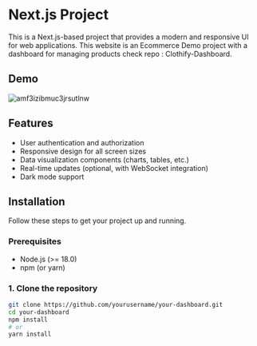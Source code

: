 # Next.js  Project

This is a Next.js-based  project that provides a modern and responsive UI for web applications. This website is an Ecommerce Demo project with a dashboard for managing products check repo : Clothify-Dashboard.

## Demo


![amf3izibmuc3jrsutlnw](https://github.com/user-attachments/assets/042499be-e0fb-466c-a65a-8eecc2dddc07)

## Features

- User authentication and authorization
- Responsive design for all screen sizes
- Data visualization components (charts, tables, etc.)
- Real-time updates (optional, with WebSocket integration)
- Dark mode support

## Installation

Follow these steps to get your project up and running.

### Prerequisites

- Node.js (>= 18.0)
- npm (or yarn)

### 1. Clone the repository

```bash
git clone https://github.com/yourusername/your-dashboard.git
cd your-dashboard
npm install
# or
yarn install

